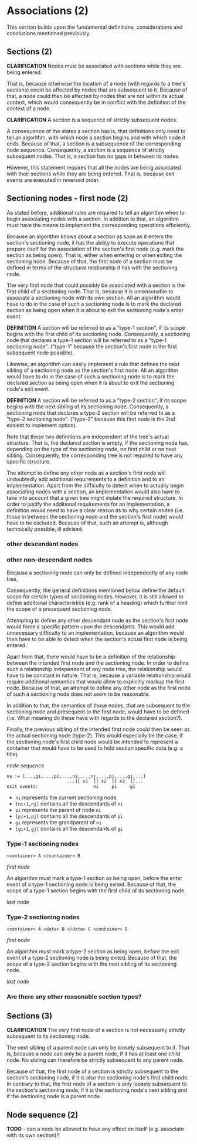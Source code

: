
<!-- ======================================================================= -->
# Associations (2)

This section builds upon the fundamental definitions, considerations and
conclusions mentioned previously.

<!-- ======================================================================= -->
## Sections (2)

**CLARIFICATION**
Nodes must be associated with sections while they are being entered.

That is, because otherwise the location of a node (with regards to a tree's
sections) could be affected by nodes that are subsequent to it. Because of that,
a node could then be affected by nodes that are not within its actual context,
which would consequently be in conflict with the definition of the context of
a node.

**CLARIFICATION**
A section is a sequence of strictly subsequent nodes.

A consequence of the states a section has is, that definitions only need to
tell an algorithm, with which node a section begins and with which node it ends.
Because of that, a section is a subsequence of the corresponding node sequence.
Consequently, a section is a sequence of strictly subsequent nodes. That is, a
section has no gaps in between its nodes.

However, this statement requires that all the nodes are being associated with
their sections while they are being entered. That is, because exit events are
executed in reversed order.

<!-- ======================================================================= -->
## Sectioning nodes - first node (2)

As stated before, additional rules are required to tell an algorithm when to
begin associating nodes with a section. In addition to that, an algorithm must
have the means to implement the corresponding operations efficiently.

Because an algorithm knows about a section as soon as it enters the section's
sectioning node, it has the ability to execute operations that prepare itself
for the association of the section's first node (e.g. mark the section as being
open). That is, either when entering or when exiting the sectioning node.
Because of that, the first node of a section must be defined in terms of the
structural relationship it has with the sectioning node.

The very first node that could possibly be associated with a section is the
first child of a sectioning node. That is, because it is unreasonable to
associate a sectioning node with its own section. All an algorithm would have
to do in the case of such a sectioning node is to mark the declared section as
being open when it is about to exit the sectioning node's enter event.

**DEFINITION**
A section will be referred to as a "type-1 section", if its scope begins with
the first child of its sectioning node. Consequently, a sectioning node that
declares a type-1 section will be referred to as a "type-1 sectioning node".
("type-1" because the section's first node is the first subsequent node possible).

Likewise, an algorithm can easily implement a rule that defines the next sibling
of a sectioning node as the section's first node. All an algorithm would have to
do in the case of such a sectioning node is to mark the declared section as being
open when it is about to exit the sectioning node's exit event.

**DEFINITION**
A section will be referred to as a "type-2 section", if its scope begins with
the next sibling of its sectioning node. Consequently, a sectioning node that
declares a type-2 section will be referred to as a "type-2 sectioning node".
("type-2" because this first node is the 2nd easiest to implement option).

Note that these two definitions are independent of the tree's actual structure.
That is, the declared section is empty, if the sectioning node has, depending on
the type of the sectioning node, no first child or no next sibling. Consequently,
the corresponding tree is not required to have any specific structure.

The attempt to define any other node as a section's first node will undoubtedly
add additional requirements to a definition and to an implementation. Apart from
the difficulty to detect when to actually begin associating nodes with a section,
an implementation would also have to take into account that a given tree might
violate the required structure. In order to justify the additional requirements
for an implementation, a definition would need to have a clear reason as to why
certain nodes (i.e. those in between the sectioning node and the section's first
node) would have to be excluded. Because of that, such an attempt is, although
technically possible, ill advised.

### other descendant nodes

### other non-descendant nodes

<!-- ======================================================================= -->

Because a sectioning node can only be defined independently of any node tree,

Consequently, the general definitions mentioned below define the default scope
for certain types of sectioning nodes. However, it is still allowed to define
additional characteristics (e.g. rank of a heading) which further limit the
scope of a presequent sectioning node.

Attempting to define any other descendant node as the section's first node
would force a specific pattern upon the descendants. This would add unnecessary
difficulty to an implementation, because an algorithm would then have to be able
to detect when the section's actual first node is being entered.

Apart from that, there would have to be a definition of the relationship
between the intended first node and the sectioning node. In order to define
such a relationship independent of any node tree, the relationship would have
to be constant in nature. That is, because a variable relationship would require
additional semantics that would allow to explicitly markup the first node.
Because of that, an attempt to define any other node as the first node of such a
sectioning node does not seem to be reasonable.

In addition to that, the semantics of those nodes, that are subsequent to the
sectioning node and presequent to the first node, would have to be defined (i.e.
What meaning do these have with regards to the declared section?).

Finally, the previous sibling of the intended first node could then be seen as
the actual sectioning node (type-2). This would especially be the case, if the
sectioning node's first child node would be intended to represent a container
that would have to be used to hold section specific data (e.g. a title).

*node sequence*

```
ns := [...,gi,...,pi,...,ni,...,nj,...,pj,...,gj,...]
                       ...][ s1  ][ s2  ][ s3  ][...
exit events:                     ni     pi     gi
```

* `ni` represents the current sectioning node
* `[ni+1,nj]` contains all the descendants of `ni`
* `pi` represents the parent of node `ni`
* `[pi+1,pj]` contains all the descendants of `pi`
* `gi` represents the grandparent of `ni`
* `[gi+1,gj]` contains all the descendants of `gi`

### Type-1 sectioning nodes

`<container> A </container> B`

*first node*

An algorithm must mark a type-1 section as being open, before the enter event
of a type-1 sectioning node is being exited. Because of that, the scope of a
type-1 section begins with the first child of its sectioning node.

*last node*

### Type-2 sectioning nodes

`<container> A <data> B </data> C <container> D`

*first node*

An algorithm must mark a type-2 section as being open, before the exit event of
a type-2 sectioning node is being exited. Because of that, the scope of a type-2
section begins with the next sibling of its sectioning node.

*last node*

### Are there any other reasonable section types?

<!-- ======================================================================= -->
## Sections (3)

**CLARIFICATION**
The very first node of a section is not necessarily strictly subsequent to its
sectioning node.

The next sibling of a parent node can only be loosely subsequent to it. That is,
because a node can only be a parent node, if it has at least one child node. No
sibling can therefore be strictly subsequent to any parent node.

Because of that, the first node of a section is strictly subsequent to the
section's sectioning node, if it is also the sectioning node's first child node.
In contrary to that, the first node of a section is only loosely subsequent to
the section's sectioning node, if it is the sectioning node's next sibling and
if the sectioning node is a parent node.

<!-- ======================================================================= -->
## Node sequence (2)

**TODO** -
can a node be allowed to have any effect on itself
(e.g. associate with its own section)?
